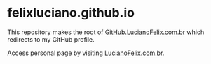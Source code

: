 # felixluciano.github.io

This repository makes the root of [GitHub.LucianoFelix.com.br](https://github.lucianofelix.com.br) which redirects to my GitHub profile.

Access personal page by visiting [LucianoFelix.com.br](https://lucianofelix.com.br).
